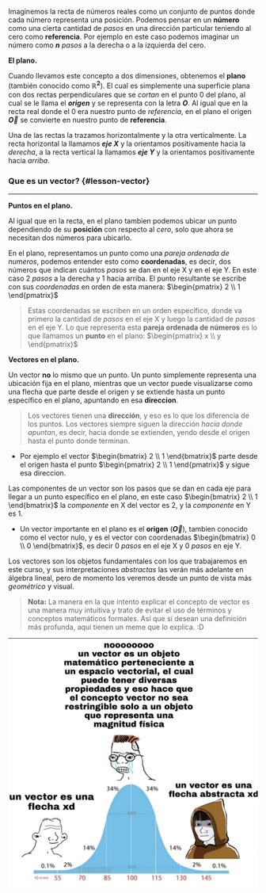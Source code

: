 <!-- Titulo:
Vectores
 -->

<!-- Animación recta real, puntos en ella y punto q se mueve con flecha apuntando -->

Imaginemos la recta de números reales como un conjunto de puntos donde cada número representa una posición. Podemos pensar en un **número** como una cierta cantidad de _pasos_ en una dirección particular teniendo al cero como **referencia**. Por ejemplo en este caso podemos imaginar un número como **$n$** _pasos_ a la derecha o a la izquierda del cero.

**El plano.**

<!-- Generar el plano, escribimos _$\mathbb{R}^{2}$_, ponemos ejes y resaltamos el Origen -->

Cuando llevamos este concepto a dos dimensiones, obtenemos el **plano** (también conocido como **$\mathbb{R}^{2}$**). El cual es simplemente una superficie plana con dos rectas perpendiculares que se _cortan_ en el punto 0 del plano, al cual se le llama el _**origen**_ y se representa con la letra **$O$**. Al igual que en la recta real donde el 0 era nuestro punto de _referencia_, en el plano el origen **$\vec{O}$** se convierte en nuestro punto de **referencia**.
 
<!-- Les ponemos nombres a los ejes e indicamos su direccion -->

Una de las rectas la trazamos horizontalmente y la otra verticalmente. La recta horizontal la llamamos _**eje X**_ y la orientamos positivamente hacia la _derecha_, a la recta vertical la llamamos _**eje Y**_ y la orientamos positivamente hacia _arriba_.


### Que es un vector? {#lesson-vector}
---

**Puntos en el plano.**

<!-- Representamos un punto en el plano y lo movemos al rededor -->

Al igual que en la recta, en el plano tambien podemos ubicar un punto dependiendo de su **posición** con respecto al _cero_, solo que ahora se necesitan dos números para ubicarlo.

<!-- Dejamos un punto y hacemos pasos en componentes X y Y. -->

En el plano, representamos un punto como una _pareja ordenada de numeros_, podemos entender esto como **coordenadas**, es decir, dos números que indican cuántos _pasos_ se dan en el eje X y en el eje Y. En este caso 2 _pasos_ a la derecha y 1 hacia arriba. El punto resultante se escribe con sus _coordenadas_ en orden de esta manera: $\begin{pmatrix} 2 \\ 1 \end{pmatrix}$

<!-- Indicamos la pareja ordenada (2, 1) y resaltamos sus coordenadas -->

> Estas coordenadas se escriben en un orden específico, donde va primero la cantidad de _pasos_ en el eje X y luego la cantidad de _pasos_ en el eje Y. Lo que representa esta **pareja ordenada de números** es lo que llamamos un **punto** en el plano: $\begin{pmatrix} x \\ y \end{pmatrix}$

<!-- Resaltar la palabra "punto" -->


**Vectores en el plano.**

<!-- Convertir la palabra punto por vector, convertir el punto (2, 1) a vector, indicar direccion -->

Un vector **no** lo mismo que un punto. Un punto simplemente representa una ubicación fija en el plano, mientras que un vector puede visualizarse como una flecha que parte desde el origen y se extiende hasta un punto específico en el plano, apuntando en esa **direccion**.

<!-- Resaltar direccion con una flecha y passing light -->

> Los vectores tienen una **dirección**, y eso es lo que los diferencia de los puntos. Los vectores siempre siguen la dirección _hacia donde apuntan_, es decir, hacia donde se extienden, yendo desde el origen hasta el punto donde terminan.

<!-- Indicar el vector (2, 1), el punto (2, 1) y resaltar direccion -->

- Por ejemplo el vector $\begin{bmatrix} 2 \\ 1 \end{bmatrix}$ parte desde el origen hasta el punto $\begin{pmatrix} 2 \\ 1 \end{pmatrix}$ y sigue esa direccion.

<!-- Indicar componentes y mostrar pasos -->

Las componentes de un vector son los pasos que se dan en cada eje para llegar a un punto específico en el plano, en este caso $\begin{bmatrix} 2 \\ 1 \end{bmatrix}$ la _componente_ en X del vector es 2, y la _componente_ en Y es 1.

<!-- Limpiar plano, mostrar el origen como coordenadas, notacion y resaltar -->

- Un vector importante en el plano es el **origen** (**$\vec{O}$**), tambien conocido como el vector nulo, y es el vector con coordenadas $\begin{bmatrix} 0 \\ 0 \end{bmatrix}$, es decir 0 _pasos_ en el eje X y 0 _pasos_ en eje Y.

<!-- Dibujar un vector nuevamente con componentes, direccion y resaltar -->

Los vectores son los objetos fundamentales con los que trabajaremos en este curso, y sus interpretaciones _abstractas_ las verán más adelante en álgebra lineal, pero de momento los veremos desde un punto de vista más _geométrico_ y visual.

<!-- Mostrar meme -->

> **Nota:** La manera en la que intento explicar el concepto de vector es una manera muy intuitiva y trato de evitar el uso de términos y conceptos matemáticos formales. Así que si desean una definición más profunda, aquí tienen un meme que lo explica. :D

![Just a meme](../src/assets/meme-vector.jpg)

<!-- Animacion Despedida -->